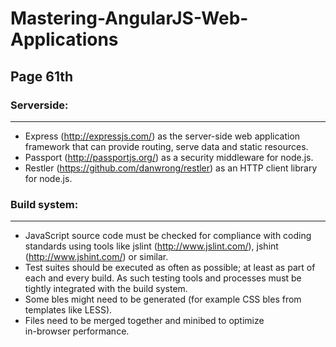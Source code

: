 # Mastering-AngularJS-Web-Applications
## Page 61th

### Serverside:
_______________
+ Express (http://expressjs.com/) as the server-side web application 
framework that can provide routing, serve data and static resources.
+ Passport (http://passportjs.org/) as a security middleware for node.js.
+ Restler (https://github.com/danwrong/restler) as an HTTP client library 
for node.js.

### Build system:
_______________
+ JavaScript source code must be checked for compliance with coding 
standards using tools like jslint (http://www.jslint.com/), jshint  
(http://www.jshint.com/) or similar.
+ Test suites should be executed as often as possible; at least as part of  
each and every build. As such testing tools and processes must be  
tightly integrated with the build system.
+ Some bles might need to be generated (for example CSS bles from  
templates like LESS).
+ Files need to be merged together and minibed to optimize  
in-browser performance.
